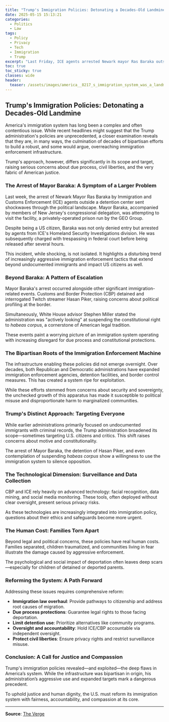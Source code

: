 ```yaml
---
title: "Trump's Immigration Policies: Detonating a Decades-Old Landmine"
date: 2025-05-15 15:13:21
categories:
  - Politics
  - Law
tags:
  - Policy
  - Privacy
  - Tech
  - Immigration
  - Trump
excerpt: "Last Friday, ICE agents arrested Newark mayor Ras Baraka outside a detention center. Baraka was trying to visit the facility."
toc: true
toc_sticky: true
classes: wide
header:
  teaser: /assets/images/america__8217_s_immigration_system_was_a_landmine__20250515151321.jpg
---
```


## Trump's Immigration Policies: Detonating a Decades-Old Landmine

America's immigration system has long been a complex and often contentious issue. While recent headlines might suggest that the Trump administration's policies are unprecedented, a closer examination reveals that they are, in many ways, the culmination of decades of bipartisan efforts to build a robust, and some would argue, overreaching immigration enforcement infrastructure.

Trump's approach, however, differs significantly in its scope and target, raising serious concerns about due process, civil liberties, and the very fabric of American justice.

### The Arrest of Mayor Baraka: A Symptom of a Larger Problem

Last week, the arrest of Newark Mayor Ras Baraka by Immigration and Customs Enforcement (ICE) agents outside a detention center sent shockwaves through the political landscape. Mayor Baraka, accompanied by members of New Jersey's congressional delegation, was attempting to visit the facility, a privately-operated prison run by the GEO Group.

Despite being a US citizen, Baraka was not only denied entry but arrested by agents from ICE's Homeland Security Investigations division. He was subsequently charged with trespassing in federal court before being released after several hours.

This incident, while shocking, is not isolated. It highlights a disturbing trend of increasingly aggressive immigration enforcement tactics that extend beyond undocumented immigrants and impact US citizens as well.

### Beyond Baraka: A Pattern of Escalation

Mayor Baraka's arrest occurred alongside other significant immigration-related events. Customs and Border Protection (CBP) detained and interrogated Twitch streamer Hasan Piker, raising concerns about political profiling at the border.

Simultaneously, White House advisor Stephen Miller stated the administration was "actively looking" at suspending the constitutional right to *habeas corpus*, a cornerstone of American legal tradition.

These events paint a worrying picture of an immigration system operating with increasing disregard for due process and constitutional protections.

### The Bipartisan Roots of the Immigration Enforcement Machine

The infrastructure enabling these policies did not emerge overnight. Over decades, both Republican and Democratic administrations have expanded immigration enforcement agencies, detention facilities, and border control measures. This has created a system ripe for exploitation.

While these efforts stemmed from concerns about security and sovereignty, the unchecked growth of this apparatus has made it susceptible to political misuse and disproportionate harm to marginalized communities.

### Trump's Distinct Approach: Targeting Everyone

While earlier administrations primarily focused on undocumented immigrants with criminal records, the Trump administration broadened its scope—sometimes targeting U.S. citizens and critics. This shift raises concerns about motive and constitutionality.

The arrest of Mayor Baraka, the detention of Hasan Piker, and even contemplation of suspending *habeas corpus* show a willingness to use the immigration system to silence opposition.

### The Technological Dimension: Surveillance and Data Collection

CBP and ICE rely heavily on advanced technology: facial recognition, data mining, and social media monitoring. These tools, often deployed without clear oversight, present serious privacy risks.

As these technologies are increasingly integrated into immigration policy, questions about their ethics and safeguards become more urgent.

### The Human Cost: Families Torn Apart

Beyond legal and political concerns, these policies have real human costs. Families separated, children traumatized, and communities living in fear illustrate the damage caused by aggressive enforcement.

The psychological and social impact of deportation often leaves deep scars—especially for children of detained or deported parents.

### Reforming the System: A Path Forward

Addressing these issues requires comprehensive reform:

- **Immigration law overhaul**: Provide pathways to citizenship and address root causes of migration.
- **Due process protections**: Guarantee legal rights to those facing deportation.
- **Limit detention use**: Prioritize alternatives like community programs.
- **Oversight and accountability**: Hold ICE/CBP accountable via independent oversight.
- **Protect civil liberties**: Ensure privacy rights and restrict surveillance misuse.

### Conclusion: A Call for Justice and Compassion

Trump's immigration policies revealed—and exploited—the deep flaws in America’s system. While the infrastructure was bipartisan in origin, his administration’s aggressive use and expanded targets mark a dangerous precedent.

To uphold justice and human dignity, the U.S. must reform its immigration system with fairness, accountability, and compassion at its core.

---

**Source**: [The Verge](https://www.theverge.com/policy/667369/ras-baraka-arrested-newark-cbp-phone-search-hasan-piker-trump-due-process)
